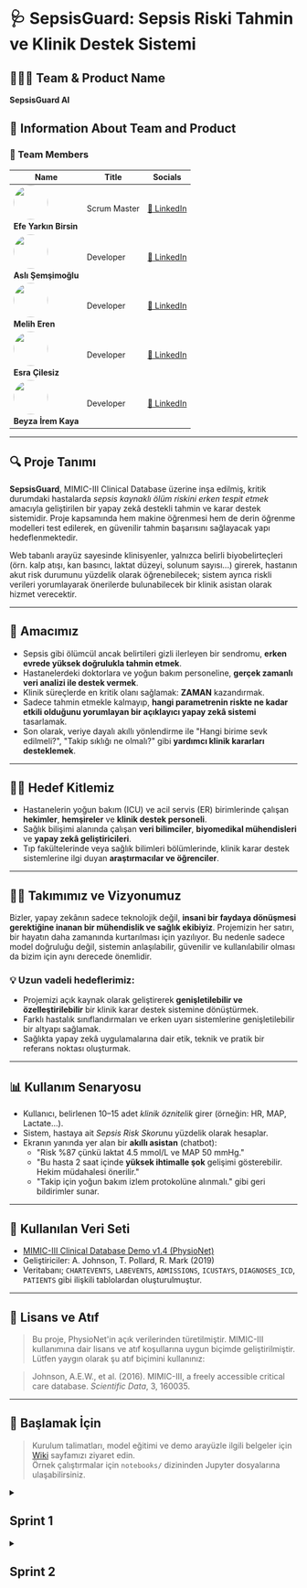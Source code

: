 # 🩺 SepsisGuard: Sepsis Riski Tahmin ve Klinik Destek Sistemi

## 🧑‍🤝‍🧑 Team & Product Name

**SepsisGuard AI**

## 📌 Information About Team and Product

### 👥 Team Members

<table>
  <thead>
    <tr>
      <th>Name</th>
      <th>Title</th>
      <th>Socials</th>
    </tr>
  </thead>
  <tbody>
    <tr>
      <td>
        <img src="https://avatars.githubusercontent.com/u/137696827?v=4" width="60" height="60" style="border-radius:50%" /><br>
        <strong>Efe Yarkın Birsin</strong>
      </td>
      <td>Scrum Master</td>
      <td>
        <a href="https://www.linkedin.com/in/efebirsin" target="_blank">🔗 LinkedIn</a>
      </td>
    </tr>
    <tr>
      <td>
        <img src="https://avatars.githubusercontent.com/u/100940828?v=4" width="60" height="60" style="border-radius:50%" /><br>
        <strong>Aslı Şemşimoğlu</strong>
      </td>
      <td>Developer</td>
      <td>
        <a href="https://www.linkedin.com/in/aslisemsimoglu" target="_blank">🔗 LinkedIn</a>
      </td>
    </tr>
    <tr>
      <td>
        <img src="https://avatars.githubusercontent.com/u/86380130?v=4" width="60" height="60" style="border-radius:50%" /><br>
        <strong>Melih Eren</strong>
      </td>
      <td>Developer</td>
      <td>
        <a href="https://www.linkedin.com/in/meliheren" target="_blank">🔗 LinkedIn</a>
      </td>
    </tr>
    <tr>
      <td>
        <img src="https://avatars.githubusercontent.com/u/202075982?v=4" width="60" height="60" style="border-radius:50%" /><br>
        <strong>Esra Çilesiz</strong>
      </td>
      <td>Developer</td>
      <td>
        <a href="https://www.linkedin.com/in/esra-cilesiz/" target="_blank">🔗 LinkedIn</a>
      </td>
    </tr>
    <tr>
      <td>
        <img src="https://avatars.githubusercontent.com/u/184748762?v=4" width="60" height="60" style="border-radius:50%" /><br>
        <strong>Beyza İrem Kaya</strong>
      </td>
      <td>Developer</td>
      <td>
        <a href="https://www.linkedin.com/in/beyza-irem-kaya-0141b9313/" target="_blank">🔗 LinkedIn</a>
      </td>
    </tr>
  </tbody>
</table>

---

## 🔍 Proje Tanımı

**SepsisGuard**, MIMIC-III Clinical Database üzerine inşa edilmiş, kritik durumdaki hastalarda *sepsis kaynaklı ölüm riskini erken tespit etmek* amacıyla geliştirilen bir yapay zekâ destekli tahmin ve karar destek sistemidir. Proje kapsamında hem makine öğrenmesi hem de derin öğrenme modelleri test edilerek, en güvenilir tahmin başarısını sağlayacak yapı hedeflenmektedir.

Web tabanlı arayüz sayesinde klinisyenler, yalnızca belirli biyobelirteçleri (örn. kalp atışı, kan basıncı, laktat düzeyi, solunum sayısı...) girerek, hastanın akut risk durumunu yüzdelik olarak öğrenebilecek; sistem ayrıca riskli verileri yorumlayarak önerilerde bulunabilecek bir klinik asistan olarak hizmet verecektir.

---

## 🎯 Amacımız

- Sepsis gibi ölümcül ancak belirtileri gizli ilerleyen bir sendromu, **erken evrede yüksek doğrulukla tahmin etmek**.
- Hastanelerdeki doktorlara ve yoğun bakım personeline, **gerçek zamanlı veri analizi ile destek vermek**.
- Klinik süreçlerde en kritik olanı sağlamak: **ZAMAN** kazandırmak.
- Sadece tahmin etmekle kalmayıp, **hangi parametrenin riskte ne kadar etkili olduğunu yorumlayan bir açıklayıcı yapay zekâ sistemi** tasarlamak.
- Son olarak, veriye dayalı akıllı yönlendirme ile "Hangi birime sevk edilmeli?", "Takip sıklığı ne olmalı?" gibi **yardımcı klinik kararları desteklemek**.

---

## 👨‍⚕️ Hedef Kitlemiz

- Hastanelerin yoğun bakım (ICU) ve acil servis (ER) birimlerinde çalışan **hekimler**, **hemşireler** ve **klinik destek personeli**.
- Sağlık bilişimi alanında çalışan **veri bilimciler**, **biyomedikal mühendisleri** ve **yapay zekâ geliştiricileri**.
- Tıp fakültelerinde veya sağlık bilimleri bölümlerinde, klinik karar destek sistemlerine ilgi duyan **araştırmacılar ve öğrenciler**.

---

## 🧑‍💻 Takımımız ve Vizyonumuz

Bizler, yapay zekânın sadece teknolojik değil, **insani bir faydaya dönüşmesi gerektiğine inanan bir mühendislik ve sağlık ekibiyiz**. 
Projemizin her satırı, bir hayatın daha zamanında kurtarılması için yazılıyor. Bu nedenle sadece model doğruluğu değil, sistemin anlaşılabilir, güvenilir ve kullanılabilir olması da bizim için aynı derecede önemlidir.

### 💡 Uzun vadeli hedeflerimiz:
- Projemizi açık kaynak olarak geliştirerek **genişletilebilir ve özelleştirilebilir** bir klinik karar destek sistemine dönüştürmek.
- Farklı hastalık sınıflandırmaları ve erken uyarı sistemlerine genişletilebilir bir altyapı sağlamak.
- Sağlıkta yapay zekâ uygulamalarına dair etik, teknik ve pratik bir referans noktası oluşturmak.

---

## 📊 Kullanım Senaryosu

- Kullanıcı, belirlenen 10–15 adet *klinik öznitelik* girer (örneğin: HR, MAP, Lactate...).
- Sistem, hastaya ait *Sepsis Risk Skoru*nu yüzdelik olarak hesaplar.
- Ekranın yanında yer alan bir **akıllı asistan** (chatbot):
  - "Risk %87 çünkü laktat 4.5 mmol/L ve MAP 50 mmHg."
  - "Bu hasta 2 saat içinde **yüksek ihtimalle şok** gelişimi gösterebilir. Hekim müdahalesi önerilir."
  - "Takip için yoğun bakım izlem protokolüne alınmalı." gibi geri bildirimler sunar.

---

## 📁 Kullanılan Veri Seti

- [MIMIC-III Clinical Database Demo v1.4 (PhysioNet)](https://doi.org/10.13026/C2HM2Q)
- Geliştiriciler: A. Johnson, T. Pollard, R. Mark (2019)
- Veritabanı; `CHARTEVENTS`, `LABEVENTS`, `ADMISSIONS`, `ICUSTAYS`, `DIAGNOSES_ICD`, `PATIENTS` gibi ilişkili tablolardan oluşturulmuştur.

---

## 🔗 Lisans ve Atıf

> Bu proje, PhysioNet'in açık verilerinden türetilmiştir. MIMIC-III kullanımına dair lisans ve atıf koşullarına uygun biçimde geliştirilmiştir.  
> Lütfen yaygın olarak şu atıf biçimini kullanınız:

> Johnson, A.E.W., et al. (2016). MIMIC-III, a freely accessible critical care database. *Scientific Data*, 3, 160035.

---

## 🚀 Başlamak İçin

> Kurulum talimatları, model eğitimi ve demo arayüzle ilgili belgeler için [Wiki](./wiki) sayfamızı ziyaret edin.  
> Örnek çalıştırmalar için `notebooks/` dizininden Jupyter dosyalarına ulaşabilirsiniz.

<details>
<summary><h2>Sprint 1</h2></summary>

## Sprint Notları:
-	Proje alanı belirlenip proje fikri oluşturuldu.
-	Görev dağılımı yapıldı, takım ismi bulundu
-	Proje ürünü hakkında genel fikirler github’a yazıldı
-	Toplantılar “Jitzi” veya “Google Meet” üzerinden yapıldı, gerekli durumlarda "Whatsapp” grubu üzerinden konuşmalar devam ettirildi.
-	Proje yönetimi için “Trello” kullanıldı.
-	Proje için “MIMIC-III demo 1.4” veri seti incelendi, veri setindeki her bir veri için rapor oluşturulup modele katkısı ölçüldü.
-	“Sepsis tahmini” yapılacak model oluşturulmaya ve geliştirilmeye başlandı.
-	Figma UI tasarımına başlanıldı.

## Sprint için Tamamlanması Beklenen Puan: 80 puan

## Tahmin Mantığı:

Toplamda 3 sprint olarak planlanan projemizintoplam puanı 300 olarak belirlenip ilk sprint'i için 80 puanlık bir hedef konulmuştur. Bu puan, fiili kodlama içerse de veri setini anlama, detaylı rapor oluşturma ve strateji geliştirme gibi bilişsel yük gerektiren görevleri kapsamaktadır. Projenin en önemli adımı olan "ne yapılacağını ve nasıl yapılacağını" netleştiren bu görevler, projenin temelini oluşturduğu için yüksek puanlanmıştır. Amaç, Sprint 2'ye "sadece kodlamaya odaklanabileceğimiz" temiz bir başlangıçla girmektir.
Sprint 2 ve Sprint 3, projenin en yoğun geliştirme fazlarını temsil etmektedir. Sprint 2, modellemenin; Sprint 3 ise arayüz geliştirmenin ağırlıklı olduğu dönemlerdir. Bu sprint'lerdeki görevler, yüksek derecede teknik karmaşıklık ve uygulama eforu gerektirdiğinden, her biri için hedeflenen puan 110 olarak belirlenmiştir.

## Daily Scrum: 
Günlük  iletişimin, kolaylık ve hız gibi artılarından ötürü  Whatsapp üzerinden yapılmasına karar verilmiştir. Günlük iletişim örnekleri pdf olarak tarafımızdan paylaşılmaktadır: [sprint1_daily](https://github.com/EfeBirsin/Grup-5-/blob/main/ProjectManagement/Sprint1/sprint1_daily%20(1).pdf)

## Sprint board update

![trello.png](https://github.com/EfeBirsin/Grup-5-/blob/main/ProjectManagement/Sprint1/trello.png)

## Ürün Durumu Çıktısı

![Ürün Çıktısı 1](https://github.com/EfeBirsin/Grup-5-/blob/main/ProjectManagement/Sprint1/%C3%9Cr%C3%BCn_Tasar%C4%B1m%C4%B1_Figma.jpg)
![Ürün Çıktısı 2](https://github.com/EfeBirsin/Grup-5-/blob/main/ProjectManagement/Sprint1/%C3%9Cr%C3%BCn_Tasar%C4%B1m%C4%B1_Figma_2.jpg)
![Ürün Çıktısı 3](https://github.com/EfeBirsin/Grup-5-/blob/main/ProjectManagement/Sprint1/%C3%9Cr%C3%BCn_Tasar%C4%B1m%C4%B1_Figma_3.jpg)

## Sprint Retrospektifi:

- İkinci sprintte modelin geliştirilmesine devam edilmesine karar verildi.
-	Modelin performansını ölçmek için bir başarı metriği belirlenmesine ve bu metrik üzerinden iyileştirme yapılmasına karar verildi.
-	Ürünün arayüzü ve kullanıcı deneyimi (UI/UX) tasarımı üzerine yapılacak toplantıların sıklaştırılmasına karar verildi.
-	Araştırma fazında elde edilen bulgular doğrultusunda modelin ilk versiyonunun oluşturulmasına başlanmasına karar verildi.

## Sprint Review:

**Sprint Hedefi:**  

Sprint 1'in ana hedefi, "Sepsis Tahmini" projesinin temelini atmak, kullanılacak MIMIC-III demo 1.4 veri setini derinlemesine analiz etmek, bu analiz sonucunda bir strateji geliştirmek ve modelin ilk altyapısını kurmaktı. Amaç, Sprint 2'ye temiz ve net bir başlangıç yapabilmek için tüm hazırlık ve araştırma adımlarını tamamlamaktı.

**Tamamlanan İşler ve Çıktılar:**

- Veri setindeki her bir klinik özniteliğin sepsis tahminine olası katkısı detaylı bir şekilde incelenmiş ve bu bulguları içeren kapsamlı bir rapor oluşturulmuştur.
- Araştırma fazında elde edilen bulgular doğrultusunda, sepsis tahmini yapacak modelin ilk iskeletini ve temel fonksiyonlarını içeren Python script'leri geliştirilmeye başlanmıştır.
- Trello board'u sprint takibi için aktif hale getirilmiş, proje hakkındaki genel fikirler ve hedefler GitHub reposuna işlenerek tüm takım için ortak bir anlayış zemini oluşturulmuştur.

**Alınan Kararlar ve Sonraki Adımlar:**

- Modelin performansını objektif olarak ölçmek ve iyileştirmeleri bu doğrultuda yapmak için Sprint 2'nin başında spesifik bir başarı metriği (örn: AUC-ROC, F1-Score, Precision-Recall) belirlenmesine karar verildi.
- Veri analiz raporu temel alınarak, Sprint 2'de modelin geliştirme, eğitim ve iyileştirme çalışmalarına odaklanılacaktır.
- Ürünün son kullanıcı için değerini ve kullanılabilirliğini artırmak amacıyla, kullanıcı arayüzü (UI) ve kullanıcı deneyimi (UX) üzerine yapılacak toplantıların sıklaştırılmasına karar verildi.

**Sprint Katılımcıları:**

Aslı Şemsimoğlu, Beyza İrem Kaya, Efe Birsin, Esra Çilesiz, Melih Eren

</details>

<details>
<summary><h2>Sprint 2</h2></summary>

## Sprint Notları:
-	Sprint 1'de oluşturulan strateji doğrultusunda basit bir "Sepsis Tahmini" modeli oluşturuldu. Modelinin geliştirilmesine ve iyileştirilmesine odaklanıldı.
-	Figma üzerinde tamamlanan tasarımlar, kullanıcı arayüzüne (UI) dönüştürülmeye başlandı.
-	Proje yönetimi "Trello" üzerinden, günlük iletişim ise "Whatsapp” grubu üzerinden devam ettirildi.
-	Sprint sonunda, ürünün mevcut durumunu ve işlevselliğini gösteren bir video kaydı oluşturuldu.
-	Hastanın sepsis olup olmadığına dair bağımlı değişken sütun oluşturuldu ve buna göre başarı metriği belirlendi.

## Sprint için Tamamlanması Beklenen Puan: 110 puan

## Tahmin Mantığı:

Toplamda 3 sprint olarak planlanan projemizin toplam puanı 300 olarak belirlenip 2. sprint'i için 110 puanlık bir hedef konulmuştur. Bu sprint, hem yapay zeka modelinin kodlanıp eğitilmesi hem de kullanıcı arayüzünün geliştirilmesi gibi yüksek teknik karmaşıklık ve uygulama eforu gerektiren görevleri içermektedir.

## Daily Scrum: 
Günlük  iletişimin, kolaylık ve hız gibi artılarından ötürü  Whatsapp üzerinden yapılmasına karar verilmiştir.

## Sprint board update

## Ürün Durumu Çıktısı

![Ürün Çıktısı 1](https://github.com/EfeBirsin/Grup-5-/blob/main/ProjectManagement/Sprint2/%C3%9Cr%C3%BCn_Tasar%C4%B1m%C4%B1_Sprint2.jpg)
![Ürün Çıktısı 2](https://github.com/EfeBirsin/Grup-5-/blob/main/ProjectManagement/Sprint2/%C3%9Cr%C3%BCn_Tasar%C4%B1m%C4%B12_Sprint2.jpg)
![Ürün Çıktısı 3](https://github.com/EfeBirsin/Grup-5-/blob/main/ProjectManagement/Sprint2/SepsisGuardAI_%C3%B6n_izlenim.gif)

Ayrıca ürünün video kaydı için:
[SepsisGuardAI Video Kaydı](https://youtu.be/eKWXF5uF4bY)

## Modellerin Sınıflandırma Sonuçları

Oluşturulan model için: [Sepsis Modeli Tahmini](https://github.com/EfeBirsin/Grup-5-/blob/main/ProjectManagement/Sprint2/sepsis_model_deneme.ipynb)

<details>
<summary> Lojistik Regresyon </summary>

### Lojistik Regresyon Performansı

| Metrik | Precision | Recall | F1-Score | Support |
| :--- | :---: | :---: | :---: | :---: |
| **Sınıf 0** | 0.76 | 0.84 | 0.80 | 19 |
| **Sınıf 1** | 0.50 | 0.38 | 0.43 | 8 |
| | | | | |
| **Accuracy** | | | **0.70** | **27** |
| **Macro Avg** | 0.63 | 0.61 | 0.61 | 27 |
| **Weighted Avg**| 0.68 | 0.70 | 0.69 | 27 |

**ROC AUC Skoru:** **`0.7632`**

</details>

<details>
<summary> Random Forest </summary>

### Random Forest Performansı

| Metrik | Precision | Recall | F1-Score | Support |
| :--- | :---: | :---: | :---: | :---: |
| **Sınıf 0** | 0.75 | 0.95 | 0.84 | 19 |
| **Sınıf 1** | 0.67 | 0.25 | 0.36 | 8 |
| | | | | |
| **Accuracy** | | | **0.74** | **27** |
| **Macro Avg** | 0.71 | 0.60 | 0.60 | 27 |
| **Weighted Avg**| 0.73 | 0.74 | 0.70 | 27 |

**ROC AUC Skoru:** **`0.7204`**

</details>

<details>
<summary> XGBoost </summary>

### XGBoost Performansı

| Metrik | Precision | Recall | F1-Score | Support |
| :--- | :---: | :---: | :---: | :---: |
| **Sınıf 0** | 0.83 | 0.79 | 0.81 | 19 |
| **Sınıf 1** | 0.56 | 0.62 | 0.59 | 8 |
| | | | | |
| **Accuracy** | | | **0.74** | **27** |
| **Macro Avg** | 0.69 | 0.71 | 0.70 | 27 |
| **Weighted Avg**| 0.75 | 0.74 | 0.74 | 27 |

</details>


## Sprint Retrospektifi:

- Modelin tahmin doğruluğu %90 ve üzerine çıkarılmaya çalışıldı.
- Modelin performansı arttırılması için veri ön işleme ve özellik mühendisliği üzerinde duruldu.
-	Son sprint olan Sprint 3 için görevler netleştirildi: Modelin son haline getirilmesi, arayüzün tamamlanması, tam entegrasyonun sağlanması ve projenin sunuma hazır hale getirilmesi.
-	Bağımlı değişkenin kategorik değerleri dengeli dağılmadığı için "Accuracy" başarı metriği yerine "Recall" ve "F1-Score" metriklerinin değerleri göz önünde bulundurulmaya karar verildi.

## Sprint Review:

**Sprint Hedefi:**  

Sprint 2'nin ana hedefi, Sprint 1'de atılan temeller üzerine "Sepsis Tahmini" modelini geliştirmek, eğitmek ve performansını optimize etmekti. Aynı zamanda, Figma'da tasarlanan arayüzünü geliştirmekti.

**Tamamlanan İşler ve Çıktılar:**

- Sepsis tahmin modeli, belirlenen başarı metrikleri doğrultusunda başarıyla eğitilmiş ve ilk versiyonu tamamlanmıştır.
- Figma tasarımları temel alınarak kullanıcı arayüzünün kodlaması büyük ölçüde tamamlanmıştır.
- Model ve arayüzün temel işlevlerini bir araya getiren bir prototip oluşturulmuştur.
- Sprint çıktısı olarak, ürünün mevcut çalışma durumunu gösteren bir video kaydı başarıyla oluşturulmuş ve paylaşılmıştır.
- Trello board'u sprint boyunca aktif olarak güncellenmiş ve tamamlanan görevler işaretlenmiştir.

**Alınan Kararlar ve Sonraki Adımlar:**

- Sprint 3'te model üzerinde iyileştirmeler yapılacak ve performans metrikleri son kez raporlanacaktır.
- Kullanıcı arayüzü ile model arasındaki entegrasyon tamamlanarak ürünün son kullanıcıya sunulacak hale getirilmesine karar verildi.
- Son sprintin ana odağı, projenin tamamlanması, test edilmesi ve sunuma hazır hale getirilmesi olacaktır.

**Sprint Katılımcıları:**

Aslı Şemsimoğlu, Beyza İrem Kaya, Efe Birsin, Esra Çilesiz, Melih Eren

</details>
